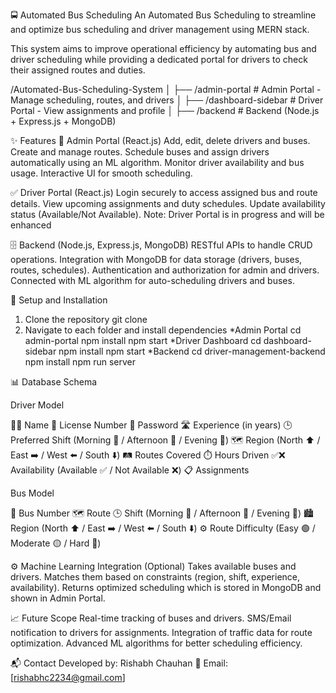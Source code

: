 🚍 Automated Bus Scheduling 
An Automated Bus Scheduling  to streamline and optimize bus scheduling and driver management using MERN stack.

This system aims to improve operational efficiency by automating bus and driver scheduling while providing a dedicated portal for drivers to check their assigned routes and duties.


/Automated-Bus-Scheduling-System
│
├── /admin-portal             # Admin Portal - Manage scheduling, routes, and drivers
│
├── /dashboard-sidebar        # Driver Portal - View assignments and profile
│
├── /backend  # Backend (Node.js + Express.js + MongoDB)

✨ Features
🛑 Admin Portal (React.js)
Add, edit, delete drivers and buses.
Create and manage routes.
Schedule buses and assign drivers automatically using an ML algorithm.
Monitor driver availability and bus usage.
Interactive UI for smooth scheduling.

✅ Driver Portal (React.js)
Login securely to access assigned bus and route details.
View upcoming assignments and duty schedules.
Update availability status (Available/Not Available).
Note: Driver Portal is in progress and will be enhanced

🗄️ Backend (Node.js, Express.js, MongoDB)
RESTful APIs to handle CRUD operations.
Integration with MongoDB for data storage (drivers, buses, routes, schedules).
Authentication and authorization for admin and drivers.
Connected with ML algorithm for auto-scheduling drivers and buses.

🔑 Setup and Installation
1. Clone the repository
git clone <repo url>
2. Navigate to each folder and install dependencies
*Admin Portal
cd admin-portal
npm install
npm start
*Driver Dashboard
cd dashboard-sidebar
npm install
npm start
*Backend
cd driver-management-backend
npm install
npm run server


📊 Database Schema

 Driver Model
 
🧑‍💼 Name
🪪 License Number
🔐 Password
🛣️ Experience (in years)
🕒 Preferred Shift (Morning 🌅 / Afternoon 🌇 / Evening 🌃)
🗺️ Region (North ⬆️ / East ➡️ / West ⬅️ / South ⬇️)
🛤️ Routes Covered
⏱️ Hours Driven
✅❌ Availability (Available ✅ / Not Available ❌)
📋 Assignments

Bus Model

🔢 Bus Number
🗺️ Route
🕒 Shift (Morning 🌅 / Afternoon 🌇 / Evening 🌃)
🏙️ Region (North ⬆️ / East ➡️ / West ⬅️ / South ⬇️)
⚙️ Route Difficulty (Easy 🟢 / Moderate 🟡 / Hard 🔴)

⚙️ Machine Learning Integration (Optional)
Takes available buses and drivers.
Matches them based on constraints (region, shift, experience, availability).
Returns optimized scheduling which is stored in MongoDB and shown in Admin Portal.

📈 Future Scope
Real-time tracking of buses and drivers.
SMS/Email notification to drivers for assignments.
Integration of traffic data for route optimization.
Advanced ML algorithms for better scheduling efficiency.

📬 Contact
Developed by: Rishabh Chauhan
📧 Email: [rishabhc2234@gmail.com]
